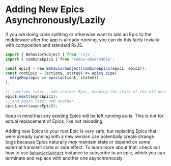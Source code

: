 # Adding New Epics Asynchronously/Lazily

If you are doing code splitting or otherwise want to add an Epic to the middleware after the app is already running, you can do this fairly trivially with composition and standard RxJS.

```js
import { BehaviorSubject } from 'rxjs';
import { combineEpics } from 'redux-observable';

const epic$ = new BehaviorSubject(combineEpics(epic1, epic2));
const rootEpic = (action$, state$) => epic$.pipe(
  mergeMap(epic => epic(action$, state$))
);

// sometime later...add another Epic, keeping the state of the old ones...
epic$.next(asyncEpic1);
// and again later add another...
epic$.next(asyncEpic2);
```

Keep in mind that any existing Epics will be left running as-is. This is not for actual replacement of Epics, like hot reloading.

Adding new Epics to your root Epic is very safe, but replacing Epics that were already running with a new version can potentially create strange bugs because Epics naturally _may_ maintain state or depend on some external transient state or side effect. To learn more about that, check out how to use [`BehaviorSubject`](HotModuleReplacement.md) instance to subscribe to an epic, which you can terminate and replace with another one asynchronously.
